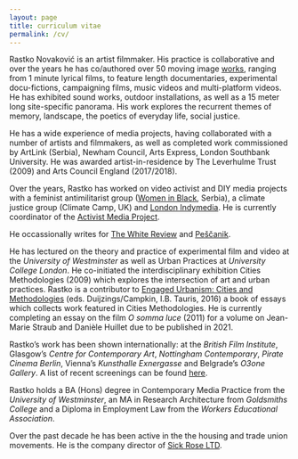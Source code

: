 ```yaml
---
layout: page
title: curriculum vitae
permalink: /cv/
---
```


Rastko Novaković is an artist filmmaker. His practice is collaborative and over the years he has co/authored over 50 moving image [works](https://www.rastko.co.uk/all_works/), ranging from 1 minute lyrical films, to feature length documentaries, experimental docu-fictions, campaigning films, music videos and multi-platform videos. He has exhibited sound works, outdoor installations, as well as a 15 meter long site-specific panorama. His work explores the recurrent themes of memory, landscape, the poetics of everyday life, social justice.  

He has a wide experience of media projects, having collaborated with a number of artists and filmmakers, as well as completed work commissioned by ArtLink (Serbia), Newham Council, Arts Express, London Southbank University. He was awarded artist-in-residence by The Leverhulme Trust (2009) and Arts Council England (2017/2018).  

Over the years, Rastko has worked on video activist and DIY media projects with a feminist antimilitarist group ([Women in Black](http://zeneucrnom.org/index.php?lang=en), Serbia), a climate justice group (Climate Camp, UK) and [London Indymedia](https://imc.maydayrooms.org/). He is currently coordinator of the [Activist Media Project](https://amp.0x2620.org/).  

He occassionally writes for [The White Review](https://www.thewhitereview.org/) and [Peščanik](https://pescanik.net/).  

He has lectured on the theory and practice of experimental film and video at the _University of Westminster_ as well as Urban Practices at _University College London_. He co-initiated the interdisciplinary exhibition Cities Methodologies (2009) which explores the intersection of art and urban practices. Rastko is a contributor to [Engaged Urbanism: Cities and Methodologies](https://www.bloomsbury.com/uk/engaged-urbanism-9781784534592/) (eds. Duijzings/Campkin, I.B. Tauris, 2016) a book of essays which collects work featured in Cities Methodologies. He is currently completing an essay on the film _O somma luce_ (2011) for a volume on Jean-Marie Straub and Danièle Huillet due to be published in 2021.  

Rastko’s work has been shown internationally: at the _British Film Institute_, Glasgow’s _Centre for Contemporary Art_, _Nottingham Contemporary_, _Pirate Cinema Berlin_, Vienna’s _Kunsthalle Exnergasse_ and Belgrade’s _O3one Gallery_. A list of recent screenings can be found [here](https://www.rastko.co.uk/screenings/).  

Rastko holds a BA (Hons) degree in Contemporary Media Practice from the _University of Westminster_, an MA in Research Architecture from _Goldsmiths College_ and a Diploma in Employment Law from the _Workers Educational Association_.

Over the past decade he has been active in the the housing and trade union movements. He is the company director of [Sick Rose LTD](http://sickrose.co.uk/).
